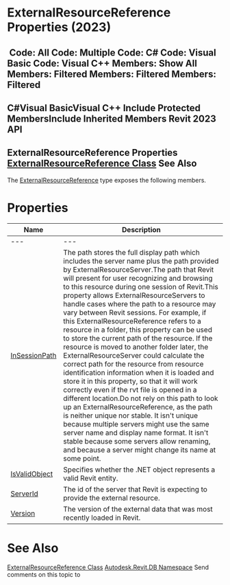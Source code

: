 # ExternalResourceReference Properties (2023)

﻿
 Code: All Code: Multiple Code: C# Code: Visual Basic Code: Visual C++  Members: Show All Members: Filtered Members: Filtered Members: Filtered   
---  
C#Visual BasicVisual C++
Include Protected MembersInclude Inherited Members
Revit 2023 API  
---  
ExternalResourceReference Properties  
[ExternalResourceReference Class](ffad9c15-8fc9-fbfd-f328-101533f4cf74.md "ExternalResourceReference Class") See Also  
---  
The [ExternalResourceReference](ffad9c15-8fc9-fbfd-f328-101533f4cf74.md "ExternalResourceReference Class") type exposes the following members.
# Properties
| Name | Description |
| --- | --- |
| --- | --- | --- |
| [InSessionPath](8f8d1ee6-26e4-fbad-b000-709cdc6df801.md "InSessionPath Property") | The path stores the full display path which includes the server name plus the path provided by ExternalResourceServer.The path that Revit will present for user recognizing and browsing to this resource during one session of Revit.This property allows ExternalResourceServers to handle cases where the path to a resource may vary between Revit sessions. For example, if this ExternalResourceReference refers to a resource in a folder, this property can be used to store the current path of the resource. If the resource is moved to another folder later, the ExternalResourceServer could calculate the correct path for the resource from resource identification information when it is loaded and store it in this property, so that it will work correctly even if the rvt file is opened in a different location.Do not rely on this path to look up an ExternalResourceReference, as the path is neither unique nor stable. It isn't unique because multiple servers might use the same server name and display name format. It isn't stable because some servers allow renaming, and because a server might change its name at some point. |
| [IsValidObject](19caed9b-7603-1775-a6e4-ab0c148c0f2c.md "IsValidObject Property") | Specifies whether the .NET object represents a valid Revit entity. |
| [ServerId](1f2b2899-334f-b018-7e5a-6c3e17e910ec.md "ServerId Property") | The id of the server that Revit is expecting to provide the external resource. |
| [Version](04796691-0778-07c2-9b90-ebabeabcb1dc.md "Version Property") | The version of the external data that was most recently loaded in Revit. |

# See Also
[ExternalResourceReference Class](ffad9c15-8fc9-fbfd-f328-101533f4cf74.md "ExternalResourceReference Class")
[Autodesk.Revit.DB Namespace](87546ba7-461b-c646-cbb1-2cb8f5bff8b2.md "Autodesk.Revit.DB Namespace")
Send comments on this topic to 